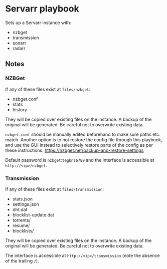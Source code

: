 # Servarr playbook

Sets up a Servarr instance with:

- nzbget
- transmission
- sonarr
- radarr

## Notes

### NZBGet

If any of these files exist at `files/nzbget`:

- nzbget.conf
- stats
- history

They will be copied over existing files on the instance. A backup of the
original will be generated. Be careful not to overwrite existing data.

`nzbget.conf` should be manually edited beforehand to make sure paths etc. match.
Another option is to not restore the config file through this playbook, and use
the GUI instead to selectively restore parts of the config as per these
instructions: https://nzbget.net/backup-and-restore-settings

Default password is `nzbget`:`tegbnz6789` and the interface is accessible at
`http://<ip>/nzbget`.

### Transmission

If any of these files exist at `files/transmission`:

- stats.json
- settings.json
- dht.dat
- blocklist-update.dat
- torrents/
- resume/
- blocklists/

They will be copied over existing files on the instance. A backup of the
original will be generated. Be careful not to overwrite existing data.

The interface is accessible at `http://<ip>/transmission` (note the absence of
the trailing `/`).
